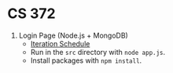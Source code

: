 # CS 372
1. Login Page (Node.js + MongoDB)
    - [Iteration Schedule](https://github.com/benstream/CS372/projects/1)
    - Run in the `src` directory with `node app.js`.
    - Install packages with `npm install`.
